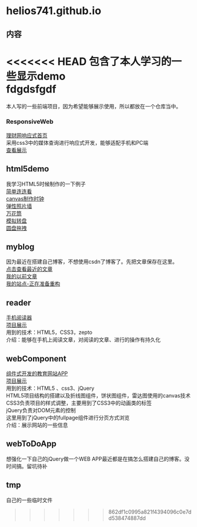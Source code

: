 # helios741.github.io
## 内容
<<<<<<< HEAD
包含了本人学习的一些显示demo  
 fdgdsfgdf
=======
本人写的一些前端项目，因为希望能够展示使用，所以都放在一个仓库当中。
### ResponsiveWeb
[理财网响应式首页](https://github.com/helios741/helios741.github.io/tree/master/ResponsiveWeb) </br>
采用css3中的媒体查询进行响应式开发，能够适配手机和PC端 </br>
[查看展示](https://helios741.github.io/ResponsiveWeb/src/) </br>
## html5demo
我学习HTML5时候制作的一下例子 </br>
[简单连连看](https://helios741.github.io/html5demo/lianliankan.html)</br>
[canvas制作时钟](https://helios741.github.io/html5demo/clock.html)</br>
[弹性照片墙](https://helios741.github.io/html5demo/tenxingphoto.html)</br>
[万花筒](https://helios741.github.io/html5demo/wanhuatong.html) </br>
[模拟转盘](https://helios741.github.io/html5demo/zhuanpan.html) </br>
[圆盘拖拽](https://helios741.github.io/html5demo/tuozhuai.html) </br>
## myblog
因为最近在搭建自己博客，不想使用csdn了博客了。先把文章保存在这里。 </br>
[点击查看最近的文章](https://github.com/helios741/helios741.github.io/tree/master/myblog) </br>
[我的以前文章](http://blog.csdn.net/woshinannan741) </br>
[我的站点-正在准备重构](www.woshinannan741.com) </br>
## reader
[手机阅读器](https://github.com/helios741/helios741.github.io/tree/master/reader) </br>
[项目展示](http://woshinannan741.com/reader/) </br>
用到的技术：HTML5，CSS3，zepto </br>
介绍：能够在手机上阅读文章，对阅读的文章、进行的操作有持久化 </br>
## webComponent
[组件式开发的教育网站APP](https://github.com/helios741/helios741.github.io/tree/master/webComponent) </br>
[项目展示](https://helios741.github.io/webComponent/) </br>
用到的技术：HTML5 、css3、jQuery</br>
HTML5项目结构的搭建以及折线图组件，饼状图组件，雷达图使用的canvas技术</br>
CSS3负责项目的样式调整，主要用到了CSS3中的动画类的标签</br>
jQuery负责对DOM元素的控制</br>
这里用到了jQuery中的fullpage组件进行分页方式浏览</br>
介绍：展示网站的一些信息</br>
## webToDoApp
想强化一下自己的jQuery做一个WEB APP最近都是在搞怎么搭建自己的博客。没时间搞。留坑待补</br>
## tmp
自己的一些临时文件






>>>>>>> 862df1c0995a821f4394096c0e7dd538474887dd
